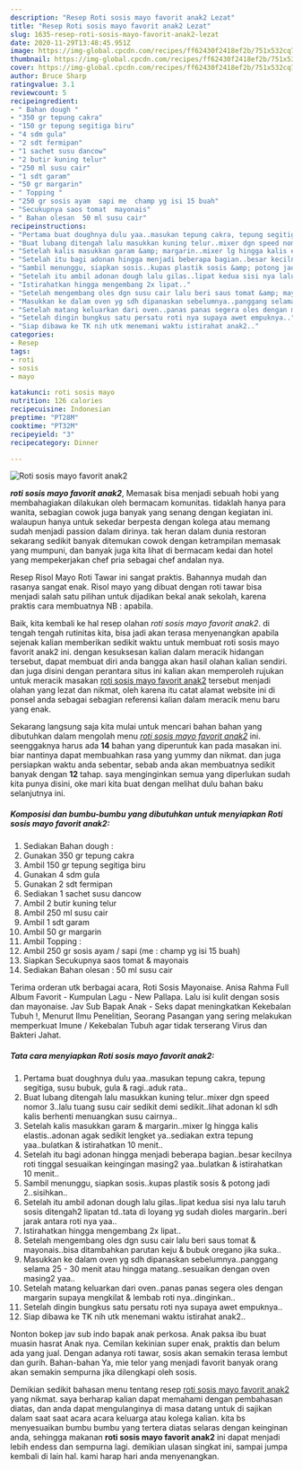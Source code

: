 ```yaml
---
description: "Resep Roti sosis mayo favorit anak2 Lezat"
title: "Resep Roti sosis mayo favorit anak2 Lezat"
slug: 1635-resep-roti-sosis-mayo-favorit-anak2-lezat
date: 2020-11-29T13:48:45.951Z
image: https://img-global.cpcdn.com/recipes/ff62430f2418ef2b/751x532cq70/roti-sosis-mayo-favorit-anak2-foto-resep-utama.jpg
thumbnail: https://img-global.cpcdn.com/recipes/ff62430f2418ef2b/751x532cq70/roti-sosis-mayo-favorit-anak2-foto-resep-utama.jpg
cover: https://img-global.cpcdn.com/recipes/ff62430f2418ef2b/751x532cq70/roti-sosis-mayo-favorit-anak2-foto-resep-utama.jpg
author: Bruce Sharp
ratingvalue: 3.1
reviewcount: 5
recipeingredient:
- " Bahan dough "
- "350 gr tepung cakra"
- "150 gr tepung segitiga biru"
- "4 sdm gula"
- "2 sdt fermipan"
- "1 sachet susu dancow"
- "2 butir kuning telur"
- "250 ml susu cair"
- "1 sdt garam"
- "50 gr margarin"
- " Topping "
- "250 gr sosis ayam  sapi me  champ yg isi 15 buah"
- "Secukupnya saos tomat  mayonais"
- " Bahan olesan  50 ml susu cair"
recipeinstructions:
- "Pertama buat doughnya dulu yaa..masukan tepung cakra, tepung segitiga, susu bubuk, gula &amp; ragi..aduk rata.."
- "Buat lubang ditengah lalu masukkan kuning telur..mixer dgn speed nomor 3..lalu tuang susu cair sedikit demi sedikit..lihat adonan kl sdh kalis berhenti menuangkan susu cairnya.."
- "Setelah kalis masukkan garam &amp; margarin..mixer lg hingga kalis elastis..adonan agak sedikit lengket ya..sediakan extra tepung yaa..bulatkan &amp; istirahatkan 10 menit.."
- "Setelah itu bagi adonan hingga menjadi beberapa bagian..besar kecilnya roti tinggal sesuaikan keingingan masing2 yaa..bulatkan &amp; istirahatkan 10 menit.."
- "Sambil menunggu, siapkan sosis..kupas plastik sosis &amp; potong jadi 2..sisihkan.."
- "Setelah itu ambil adonan dough lalu gilas..lipat kedua sisi nya lalu taruh sosis ditengah2 lipatan td..tata di loyang yg sudah dioles margarin..beri jarak antara roti nya yaa.."
- "Istirahatkan hingga mengembang 2x lipat.."
- "Setelah mengembang oles dgn susu cair lalu beri saus tomat &amp; mayonais..bisa ditambahkan parutan keju &amp; bubuk oregano jika suka.."
- "Masukkan ke dalam oven yg sdh dipanaskan sebelumnya..panggang selama 25 - 30 menit atau hingga matang..sesuaikan dengan oven masing2 yaa.."
- "Setelah matang keluarkan dari oven..panas panas segera oles dengan margarin supaya mengkilat &amp; lembab roti nya..dinginkan.."
- "Setelah dingin bungkus satu persatu roti nya supaya awet empuknya.."
- "Siap dibawa ke TK nih utk menemani waktu istirahat anak2.."
categories:
- Resep
tags:
- roti
- sosis
- mayo

katakunci: roti sosis mayo 
nutrition: 126 calories
recipecuisine: Indonesian
preptime: "PT28M"
cooktime: "PT32M"
recipeyield: "3"
recipecategory: Dinner

---
```



![Roti sosis mayo favorit anak2](https://img-global.cpcdn.com/recipes/ff62430f2418ef2b/751x532cq70/roti-sosis-mayo-favorit-anak2-foto-resep-utama.jpg)

<b><i>roti sosis mayo favorit anak2</i></b>, Memasak bisa menjadi sebuah hobi yang membahagiakan dilakukan oleh bermacam komunitas. tidaklah hanya para wanita, sebagian cowok juga banyak yang senang dengan kegiatan ini. walaupun hanya untuk sekedar berpesta dengan kolega atau memang sudah menjadi passion dalam dirinya. tak heran dalam dunia restoran sekarang sedikit banyak ditemukan cowok dengan ketrampilan memasak yang mumpuni, dan banyak juga kita lihat di bermacam kedai dan hotel yang mempekerjakan chef pria sebagai chef andalan nya.

Resep Risol Mayo Roti Tawar ini sangat praktis. Bahannya mudah dan rasanya sangat enak. Risol mayo yang dibuat dengan roti tawar bisa menjadi salah satu pilihan untuk dijadikan bekal anak sekolah, karena praktis cara membuatnya NB : apabila.

Baik, kita kembali ke hal resep olahan <i>roti sosis mayo favorit anak2</i>. di tengah tengah rutinitas kita, bisa jadi akan terasa menyenangkan apabila sejenak kalian memberikan sedikit waktu untuk membuat roti sosis mayo favorit anak2 ini. dengan kesuksesan kalian dalam meracik hidangan tersebut, dapat membuat diri anda bangga akan hasil olahan kalian sendiri. dan juga disini dengan perantara situs ini kalian akan memperoleh rujukan untuk meracik masakan <u>roti sosis mayo favorit anak2</u> tersebut menjadi olahan yang lezat dan nikmat, oleh karena itu catat alamat website ini di ponsel anda sebagai sebagian referensi kalian dalam meracik menu baru yang enak.


Sekarang langsung saja kita mulai untuk mencari bahan bahan yang dibutuhkan dalam mengolah menu <u><i>roti sosis mayo favorit anak2</i></u> ini. seenggaknya harus ada <b>14</b> bahan yang diperuntuk kan pada masakan ini. biar nantinya dapat membuahkan rasa yang yummy dan nikmat. dan juga persiapkan waktu anda sebentar, sebab anda akan membuatnya sedikit banyak dengan <b>12</b> tahap. saya menginginkan semua yang diperlukan sudah kita punya disini, oke mari kita buat dengan melihat dulu bahan baku selanjutnya ini.

<!--inarticleads1-->

##### Komposisi dan bumbu-bumbu yang dibutuhkan untuk menyiapkan Roti sosis mayo favorit anak2:

1. Sediakan  Bahan dough :
1. Gunakan 350 gr tepung cakra
1. Ambil 150 gr tepung segitiga biru
1. Gunakan 4 sdm gula
1. Gunakan 2 sdt fermipan
1. Sediakan 1 sachet susu dancow
1. Ambil 2 butir kuning telur
1. Ambil 250 ml susu cair
1. Ambil 1 sdt garam
1. Ambil 50 gr margarin
1. Ambil  Topping :
1. Ambil 250 gr sosis ayam / sapi (me : champ yg isi 15 buah)
1. Siapkan Secukupnya saos tomat &amp; mayonais
1. Sediakan  Bahan olesan : 50 ml susu cair


Terima orderan utk berbagai acara, Roti Sosis Mayonaise. Anisa Rahma Full Album Favorit - Kumpulan Lagu - New Pallapa. Lalu isi kulit dengan sosis dan mayonaise. Jav Sub Bapak Anak - Seks dapat meningkatkan Kekebalan Tubuh !, Menurut Ilmu Penelitian, Seorang Pasangan yang sering melakukan memperkuat Imune / Kekebalan Tubuh agar tidak terserang Virus dan Bakteri Jahat. 

<!--inarticleads2-->

##### Tata cara menyiapkan Roti sosis mayo favorit anak2:

1. Pertama buat doughnya dulu yaa..masukan tepung cakra, tepung segitiga, susu bubuk, gula &amp; ragi..aduk rata..
1. Buat lubang ditengah lalu masukkan kuning telur..mixer dgn speed nomor 3..lalu tuang susu cair sedikit demi sedikit..lihat adonan kl sdh kalis berhenti menuangkan susu cairnya..
1. Setelah kalis masukkan garam &amp; margarin..mixer lg hingga kalis elastis..adonan agak sedikit lengket ya..sediakan extra tepung yaa..bulatkan &amp; istirahatkan 10 menit..
1. Setelah itu bagi adonan hingga menjadi beberapa bagian..besar kecilnya roti tinggal sesuaikan keingingan masing2 yaa..bulatkan &amp; istirahatkan 10 menit..
1. Sambil menunggu, siapkan sosis..kupas plastik sosis &amp; potong jadi 2..sisihkan..
1. Setelah itu ambil adonan dough lalu gilas..lipat kedua sisi nya lalu taruh sosis ditengah2 lipatan td..tata di loyang yg sudah dioles margarin..beri jarak antara roti nya yaa..
1. Istirahatkan hingga mengembang 2x lipat..
1. Setelah mengembang oles dgn susu cair lalu beri saus tomat &amp; mayonais..bisa ditambahkan parutan keju &amp; bubuk oregano jika suka..
1. Masukkan ke dalam oven yg sdh dipanaskan sebelumnya..panggang selama 25 - 30 menit atau hingga matang..sesuaikan dengan oven masing2 yaa..
1. Setelah matang keluarkan dari oven..panas panas segera oles dengan margarin supaya mengkilat &amp; lembab roti nya..dinginkan..
1. Setelah dingin bungkus satu persatu roti nya supaya awet empuknya..
1. Siap dibawa ke TK nih utk menemani waktu istirahat anak2..


Nonton bokep jav sub indo bapak anak perkosa. Anak paksa ibu buat muasin hasrat Anak nya. Cemilan kekinian super enak, praktis dan belum ada yang jual. Dengan adanya roti tawar, sosis akan semakin terasa lembut dan gurih. Bahan-bahan Ya, mie telor yang menjadi favorit banyak orang akan semakin sempurna jika dilengkapi oleh sosis. 

Demikian sedikit bahasan menu tentang resep <u>roti sosis mayo favorit anak2</u> yang nikmat. saya berharap kalian dapat memahami dengan pembahasan diatas, dan anda dapat mengulanginya di masa datang untuk di sajikan dalam saat saat acara acara keluarga atau kolega kalian. kita bs menyesuaikan bumbu bumbu yang tertera diatas selaras dengan keinginan anda, sehingga makanan <b>roti sosis mayo favorit anak2</b> ini dapat menjadi lebih endess dan sempurna lagi. demikian ulasan singkat ini, sampai jumpa kembali di lain hal. kami harap hari anda menyenangkan.
